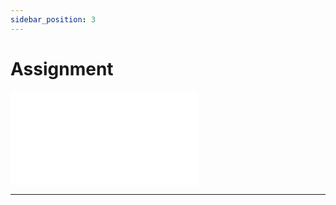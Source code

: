 ```yaml
---
sidebar_position: 3
---
```


# Assignment 

![download or view Assingnment 1,2,3](static/cc-assignment.pdf)

---